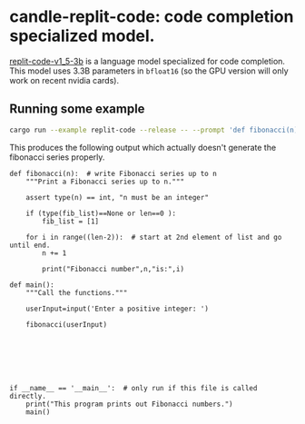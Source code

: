 # candle-replit-code: code completion specialized model.

[replit-code-v1_5-3b](https://huggingface.co/replit/replit-code-v1_5-3b) is a
language model specialized for code completion. This model uses 3.3B parameters
in `bfloat16` (so the GPU version will only work on recent nvidia cards).

## Running some example

```bash
cargo run --example replit-code --release -- --prompt 'def fibonacci(n): '
```
This produces the following output which actually doesn't generate the fibonacci
series properly.

```
def fibonacci(n):  # write Fibonacci series up to n
    """Print a Fibonacci series up to n."""

    assert type(n) == int, "n must be an integer"
    
    if (type(fib_list)==None or len==0 ):
        fib_list = [1]
        
    for i in range((len-2)):  # start at 2nd element of list and go until end. 
        n += 1
        
        print("Fibonacci number",n,"is:",i)
        
def main():
    """Call the functions."""

    userInput=input('Enter a positive integer: ')
    
    fibonacci(userInput)
    


    
    
    

if __name__ == '__main__':  # only run if this file is called directly. 
    print("This program prints out Fibonacci numbers.")
    main()
```
